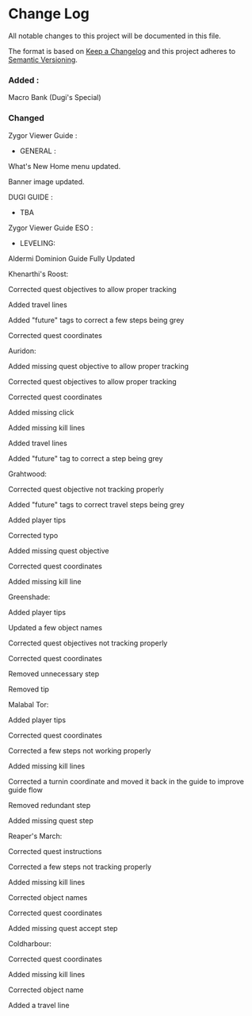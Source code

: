 # Change Log
All notable changes to this project will be documented in this file.

The format is based on [Keep a Changelog](http://keepachangelog.com/) 
and this project adheres to [Semantic Versioning](http://semver.org/).

### Added : 

Macro Bank (Dugi's Special)

### Changed

Zygor Viewer Guide :

- GENERAL :

What's New Home menu updated.

Banner image updated.

DUGI GUIDE : 

- TBA

Zygor Viewer Guide ESO : 

- LEVELING:

Aldermi Dominion Guide Fully Updated

Khenarthi's Roost:

Corrected quest objectives to allow proper tracking

Added travel lines

Added "future" tags to correct a few steps being grey

Corrected quest coordinates

Auridon:

Added missing quest objective to allow proper tracking

Corrected quest objectives to allow proper tracking

Corrected quest coordinates

Added missing click

Added missing kill lines

Added travel lines

Added "future" tag to correct a step being grey

Grahtwood:

Corrected quest objective not tracking properly

Added "future" tags to correct travel steps being grey

Added player tips

Corrected typo

Added missing quest objective

Corrected quest coordinates

Added missing kill line

Greenshade:

Added player tips

Updated a few object names

Corrected quest objectives not tracking properly

Corrected quest coordinates

Removed unnecessary step

Removed tip

Malabal Tor:

Added player tips

Corrected quest coordinates

Corrected a few steps not working properly

Added missing kill lines

Corrected a turnin coordinate and moved it back in the guide to improve guide flow

Removed redundant step

Added missing quest step

Reaper's March:

Corrected quest instructions

Corrected a few steps not tracking properly

Added missing kill lines

Corrected object names

Corrected quest coordinates

Added missing quest accept step

Coldharbour:

Corrected quest coordinates

Added missing kill lines

Corrected object name

Added a travel line